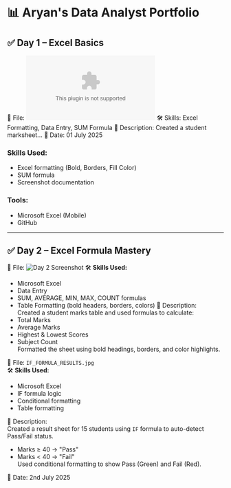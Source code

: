 # 📊 Aryan's Data Analyst Portfolio

## ✅ Day 1 – Excel Basics

📁 File: ![Day 1 Screenshot](./Aryan_Excel_day1_project.xls)
🛠️ Skills: Excel Formatting, Data Entry, SUM Formula
📝 Description: Created a student marksheet...
📅 Date: 01 July 2025
### Skills Used:
- Excel formatting (Bold, Borders, Fill Color)
- SUM formula
- Screenshot documentation

### Tools:
- Microsoft Excel (Mobile)
- GitHub


---

## ✅ Day 2 – Excel Formula Mastery

📁 File: ![Day 2 Screenshot](./Excelproject2.png) 
🛠️ **Skills Used:**
- Microsoft Excel
- Data Entry
- SUM, AVERAGE, MIN, MAX, COUNT formulas
- Table Formatting (bold headers, borders, colors)
📝 Description:  
Created a student marks table and used formulas to calculate:
- Total Marks
- Average Marks
- Highest & Lowest Scores
- Subject Count  
Formatted the sheet using bold headings, borders, and color highlights.

📁 File: `IF_FORMULA_RESULTS.jpg`  
🛠️ **Skills Used:**
- Microsoft Excel
- IF formula logic
- Conditional formatting
- Table formatting

📝 Description:  
Created a result sheet for 15 students using `IF` formula to auto-detect Pass/Fail status.  
- Marks ≥ 40 → "Pass"  
- Marks < 40 → "Fail"  
Used conditional formatting to show Pass (Green) and Fail (Red).

📅 Date: 2nd July 2025
